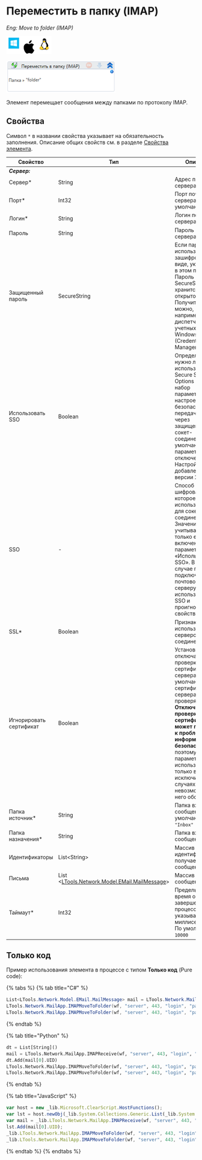 # Переместить в папку (IMAP)

*Eng: Move to folder (IMAP)*

![](../../../resources/activities/basic/mail/image-100-1-1-1-1-1-1-1-1-28.png)

![](../../../resources/activities/basic/mail/image-427.png)

Элемент перемещает сообщения между папками по протоколу IMAP.

## Свойства
Символ `*` в названии свойства указывает на обязательность заполнения. Описание общих свойств см. в разделе [Свойства элемента](https://docs.primo-rpa.ru/primo-rpa/primo-studio/process/elements#svoistva-elementa).

| Свойство                | Тип                                 | Описание                                                                                    |
| ----------------------- | ----------------------------------- | ------------------------------------------------------------------------------------------- |     
| _**Сервер:**_           |                                     |                            |
| Сервер\*                | String                              | Адрес почтового сервера    |
| Порт\*                  | Int32                               | Порт почтового сервера. По умолчанию `993` |
| Логин\*                 | String                              | Логин почтового сервера    |
| Пароль                  | String                              | Пароль почтового сервера   |
| Защищенный пароль       | SecureString                        | Если пароль используется в зашифрованном виде, укажите его в этом поле. Пароль в формате SecureString не хранится в открытом виде. Получить его можно, например, из диспетчера учетных данных Windows (Credential Manager)  |
| Использовать SSO        | Boolean                             | Определяет, нужно ли использовать Secure Socket Options (SSO) - набор параметров и настроек для безопасной передачи данных через защищенное сокет-соединение. По умолчанию параметр отключен. Настройка добавлена в версии 23.11  |                                                        
| SSO                     | -                                   | Способ указания шифрования, которое должно использоваться для сокет-соединения. Значение учитывается, только если включен параметр «Использовать SSO». В этом случае при подключении к почтовому серверу будет использовано SSO и проигнорировано свойство SSL |
| SSL\*                   | Boolean                             | Признак использования сервером соединения SSL  |
| Игнорировать сертификат | Boolean                             | Установка флага отключает проверку SSL-сертификата сервера. По умолчанию сертификат сервера проверяется. **Отключение проверки SSL-сертификата может привести к проблемам информационной безопасности (!)**, поэтому параметр следует использовать только в исключительных случаях, когда невозможно без него обойтись |
| Папка источник\*        | String                              | Папка входящих сообщений. По умолчанию `"Inbox"`  |
| Папка назначения\*      | String                              | Папка входящих сообщений   |
| Идентификаторы          | List\<String>                       | Массив идентификаторов получаемых сообщений |
| Письма                  | List <[LTools.Network.Model.EMail.MailMessage](datatypes/mailmessage.md)> | Массив сообщений  |
| Таймаут\*               | Int32                               | Предельное время ожидания завершения процесса, указывается в миллисекундах. По умолчанию `10000` |


## Только код

Пример использования элемента в процессе с типом **Только код** (Pure code):

{% tabs %}
{% tab title="C#" %}
```csharp
List<LTools.Network.Model.EMail.MailMessage> mail = LTools.Network.MailApp.IMAPReceive(wf, "server", 443, "login", "password", "inbox", false, true, false, null, DateTime.Now.AddDays(-2), DateTime.Now, false, false, 10000);
LTools.Network.MailApp.IMAPMoveToFolder(wf, "server", 443, "login", "password", "inbox", "outbox", new List<string>() { mail[0].UID }, false, 10000);
LTools.Network.MailApp.IMAPMoveToFolder(wf, "server", 443, "login", "password", "inbox", "outbox", mail, false, 10000);
```
{% endtab %}

{% tab title="Python" %}
```python
dt = List[String]()
mail = LTools.Network.MailApp.IMAPReceive(wf, "server", 443, "login", "password", "inbox", False, True, False, null, DateTime.Now.AddDays(-2), DateTime.Now, False, False, 10000)
dt.Add(mail[0].UID)
LTools.Network.MailApp.IMAPMoveToFolder(wf, "server", 443, "login", "password", "inbox", "outbox", dt, False, 10000)
LTools.Network.MailApp.IMAPMoveToFolder(wf, "server", 443, "login", "password", "inbox", "outbox", mail, False, 10000)
```
{% endtab %}

{% tab title="JavaScript" %}
```javascript
var host = new _lib.Microsoft.ClearScript.HostFunctions();
var lst = host.newObj(_lib.System.Collections.Generic.List(_lib.System.String));
var mail = _lib.LTools.Network.MailApp.IMAPReceive(wf, "server", 443, "login", "password", "inbox", false, true, false, null, _lib.DateTime.Now.AddDays(-2), _lib.DateTime.Now, false, false, 10000);
lst.Add(mail[0].UID);
_lib.LTools.Network.MailApp.IMAPMoveToFolder(wf, "server", 443, "login", "password", "inbox", "outbox", lst, false, 10000);
_lib.LTools.Network.MailApp.IMAPMoveToFolder(wf, "server", 443, "login", "password", "inbox", "outbox", mail, false, 10000);
```
{% endtab %}
{% endtabs %}
